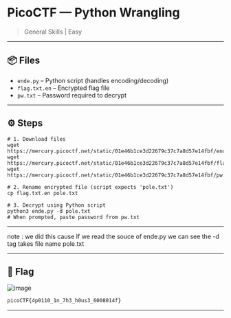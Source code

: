 # PicoCTF — Python Wrangling

> General Skills | Easy

---

## 📦 Files

- `ende.py` – Python script (handles encoding/decoding)
- `flag.txt.en` – Encrypted flag file
- `pw.txt` – Password required to decrypt

---

## ⚙️ Steps

```
# 1. Download files
wget https://mercury.picoctf.net/static/01e46b1ce3d22679c37c7a8d57e14fbf/ende.py
wget https://mercury.picoctf.net/static/01e46b1ce3d22679c37c7a8d57e14fbf/flag.txt.en
wget https://mercury.picoctf.net/static/01e46b1ce3d22679c37c7a8d57e14fbf/pw.txt

# 2. Rename encrypted file (script expects 'pole.txt')
cp flag.txt.en pole.txt

# 3. Decrypt using Python script
python3 ende.py -d pole.txt
# When prompted, paste password from pw.txt
```
---
note : we did this cause If we read the souce of ende.py we can see the -d tag takes file name pole.txt

---
## 🏁 Flag

![image](https://github.com/user-attachments/assets/9c7aca94-fcec-48e7-90f6-b72765aafb51)

```bash
picoCTF{4p0110_1n_7h3_h0us3_6008014f}
```
---
